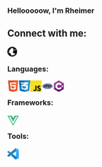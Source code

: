 ### Hellooooow, I'm Rheimer

## Connect with me:

[<img align="left" alt="http://rheimer.nl/" width="22px" src="https://raw.githubusercontent.com/iconic/open-iconic/master/svg/globe.svg" />][website]

<br />

### Languages:

<img align="left" alt="HTML5" width="26px" src="./icons/html5.png" />
<img align="left" alt="CSS3" width="26px" src="./icons/css3.svg" />
<img align="left" alt="JS ES6" width="26px" src="./icons/js.png" />
<img align="left" alt="PHP7" width="26px" src="./icons/php.svg" />
<img align="left" alt="PHP7" width="26px" src="./icons/cSharp.svg" />

<br />

### Frameworks:

<img align="left" alt="Vue.js" width="26px" src="./icons/vuejs-brands.svg" />

<br />

### Tools:

<img align="left" alt="Visual Studio Code" width="26px" src="./icons/vs-code.png" />

<!-- <p align="center">
  <a href="https://github.com/RheimerVanDijk" target"blank_"><img src="https://img.shields.io/badge/GitHub%20-191717.svg?&style=for-the-badge&logo=github&logoColor=white"></a>
</p>

<img src="https://github-readme-stats.vercel.app/api/top-langs/?username=RheimerVanDijk" />

<a href="https://github.com/RheimerVanDijk">
  <img src="https://komarev.com/ghpvc/?username=RheimerVanDijk&style=flat-square" />
</a>
<a href="https://github.com/RheimerVanDijk">
  <img src="https://img.shields.io/github/followers/RheimerVanDijk?style=social" />
</a> -->

[website]: http://rheimer.nl/

